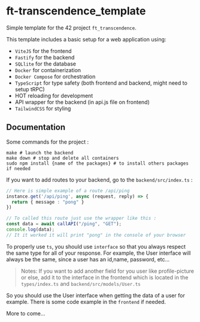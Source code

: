# ft-transcendence_template

Simple template for the 42 project `ft_transcendence`.

This template includes a basic setup for a web application using:
- `ViteJS` for the frontend
- `Fastify` for the backend
- `SQLlite` for the database
- `Docker` for containerization
- `Docker Compose` for orchestration
- `TypeScript` for type safety (both frontend and backend, might need to setup tRPC)
- HOT reloading for development
- API wrapper for the backend (in api.js file on frontend)
- `TailwindCSS` for styling

## Documentation

Some commands for the project : 

```
make # launch the backend
make down # stop and delete all containers
sudo npm install {name of the packages} # to install others packages if needed
```

If you want to add routes to your backend, go to the `backend/src/index.ts` :

```ts
// Here is simple example of a route /api/ping
instance.get('/api/ping', async (request, reply) => {
  return { message : "pong" }
})

// To called this route just use the wrapper like this :
const data = await callAPI("/ping", "GET");
console.log(data);
// It it worked it will print "pong" in the console of your browser
```

To properly use `ts`, you should use `interface` so that you always respect the same type for all of
your response. For example, the User interface will always be the same, since a user has an id,name, password, etc...

> Notes: If you want to add another field for you user like profile-picture or else, add it to the interface in the
> frontend which is located in the `types/index.ts` and  `backend/src/models/User.ts`

So you should use the User interface when getting the data of a user for example. 
There is some code example in the `frontend` if needed.

More to come...
 